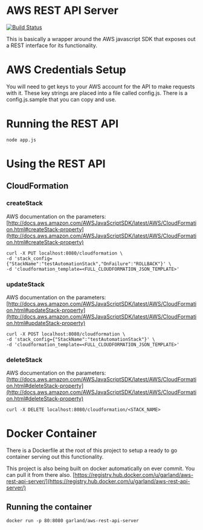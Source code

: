 AWS REST API Server
===================
[![Build Status](https://drone.io/github.com/sekka1/AWS-REST-API-Server/status.png)](https://drone.io/github.com/sekka1/AWS-REST-API-Server/latest)

This is basically a wrapper around the AWS javascript SDK that exposes out a REST interface for its functionality.

AWS Credentials Setup
=====================
You will need to get keys to your AWS account for the API to make requests with it.  These key strings are placed into a file called config.js.  There is a config.js.sample that you can copy and use.

Running the REST API
====================

    node app.js
    
Using the REST API
==================

## CloudFormation

### createStack

AWS documentation on the parameters: [http://docs.aws.amazon.com/AWSJavaScriptSDK/latest/AWS/CloudFormation.html#createStack-property](http://docs.aws.amazon.com/AWSJavaScriptSDK/latest/AWS/CloudFormation.html#createStack-property)

    curl -X PUT localhost:8080/cloudformation \
    -d 'stack_config={"StackName":"testAutomationStack","OnFailure":"ROLLBACK"}' \
    -d 'cloudformation_template=<FULL_CLOUDFORMATION_JSON_TEMPLATE>' 

### updateStack

AWS documentation on the parameters: [http://docs.aws.amazon.com/AWSJavaScriptSDK/latest/AWS/CloudFormation.html#updateStack-property](http://docs.aws.amazon.com/AWSJavaScriptSDK/latest/AWS/CloudFormation.html#updateStack-property)

    curl -X POST localhost:8080/cloudformation \
    -d 'stack_config={"StackName":"testAutomationStack"}' \
    -d 'cloudformation_template=<FULL_CLOUDFORMATION_JSON_TEMPLATE>' 

### deleteStack

AWS documentation on the parameters: [http://docs.aws.amazon.com/AWSJavaScriptSDK/latest/AWS/CloudFormation.html#deleteStack-property](http://docs.aws.amazon.com/AWSJavaScriptSDK/latest/AWS/CloudFormation.html#deleteStack-property)

    curl -X DELETE localhost:8080/cloudformation/<STACK_NAME>

Docker Container
=================
There is a Dockerfile at the root of this project to setup a ready to go container serving out this functionality.  

This project is also being built on docker automatically on ever commit.  You can pull it from there also.  [https://registry.hub.docker.com/u/garland/aws-rest-api-server/](https://registry.hub.docker.com/u/garland/aws-rest-api-server/)

## Running the container

    docker run -p 80:8080 garland/aws-rest-api-server
    
